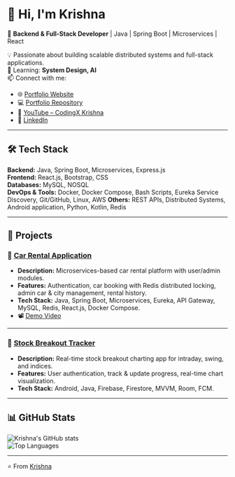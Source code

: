 # 👋 Hi, I'm Krishna  

🚀 **Backend & Full-Stack Developer** | Java | Spring Boot | Microservices | React  

💡 Passionate about building scalable distributed systems and full-stack applications.  
🌱 Learning: **System Design, AI**  
📫 Connect with me:  
- 🌐 [Portfolio Website](https://my-portfolio-sigma-eight-46.vercel.app/)  
- 💻 [Portfolio Repository](https://github.com/krishna9325/my-portfolio)  
- 🎥 [YouTube – CodingX Krishna](https://www.youtube.com/@codingX_krishna)  
- 🔗 [LinkedIn](https://www.linkedin.com/in/krishnachikhale/) 


---

## 🛠️ Tech Stack  

**Backend:** Java, Spring Boot, Microservices, Express.js  
**Frontend:** React.js, Bootstrap, CSS  
**Databases:** MySQL, NOSQL  
**DevOps & Tools:** Docker, Docker Compose, Bash Scripts, Eureka Service Discovery, Git/GitHub, Linux, AWS 
**Others:** REST APIs, Distributed Systems, Android application, Python, Kotlin, Redis

---

## 🚀 Projects  

### 🔹 [Car Rental Application](https://github.com/krishna9325/Car-Rental/tree/docker-branch)  
- **Description:** Microservices-based car rental platform with user/admin modules.  
- **Features:** Authentication, car booking with Redis distributed locking, admin car & city management, rental history.  
- **Tech Stack:** Java, Spring Boot, Microservices, Eureka, API Gateway, MySQL, Redis, React.js, Docker Compose.  
- 📽️ [Demo Video](https://youtu.be/WWpqY9cMH_U)  

---

### 🔹 [Stock Breakout Tracker](https://github.com/your-repo)  
- **Description:** Real-time stock breakout charting app for intraday, swing, and indices.  
- **Features:** User authentication, track & update progress, real-time chart visualization.  
- **Tech Stack:** Android, Java, Firebase, Firestore, MVVM, Room, FCM.  

---


## 📊 GitHub Stats  

![Krishna's GitHub stats](https://github-readme-stats.vercel.app/api?username=krishna9325&show_icons=true&theme=tokyonight)  
![Top Languages](https://github-readme-stats.vercel.app/api/top-langs/?username=krishna9325&layout=compact&theme=tokyonight)  

---

⭐️ From [Krishna](https://github.com/krishna9325)  
